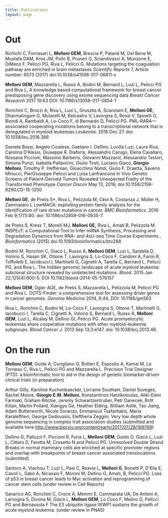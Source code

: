 ```yaml
---
title: Publications
layout: page
---
```


# Out

Richichi C, Fornasari L, **Melloni GEM**, Brescia P, Patanè M, Del Bene M, Mustafa DAM, Kros JM, Pollo B, Pruneri G, Sciandivasci A, Munzone E, DiMeco F, Pelicci PG, Riva L, Pelicci G. Mutations targeting the coagulation pathway are enriched in brain metastases *Scientific Reports* 7, Article number: 6573 (2017) doi:10.1038/s41598-017-06811-x

**Melloni GEM**, Mazzarella L, Russo A, Bodini M, Bernard L, Luzi L, Pelicci PG and Riva L, A knowledge based computational framework for breast cancer predisposing gene discovery using exome sequencing data *Breast Cancer Research* 2017 19:63 DOI: 10.1186/s13058-017-0854-1

Ronchini C, Brozzi A, Riva L, Luzi L, Gruszka A, Scanziani E, **Melloni GE**, Dharmalingam G, Mutarelli M, Belcastro V, Lavorgna S, Rossi V, Spinelli O, Biondi A, Rambaldi A, Lo-Coco F, di Bernardo D, Pelicci PG. PML-RARA—associated cooperating mutations belong to a transcriptional network that is deregulated in myeloid leukemias *Leukemia*. 2016 Dec 27. doi: 10.1038/leu.2016.386

Daniela Bossi, Angelo Cicalese, Gaetano I. Dellino, Lucilla Luzi, Laura Riva, Carolina D'Alesio, Giuseppe R. Diaferia, Alessandro Carugo, Elena Cavallaro, Rossana Piccioni, Massimo Barberis, Giovanni Mazzarol, Alessandro Testori, Simona Punzi, Isabella Pallavicini, Giulio Tosti, Luciano Giacó, **Giorgio Melloni**, Timothy P. Heffernan, Gioacchino Natoli, Giulio F. Draetta, Saverio Minucci, PierGiuseppe Pelicci and Luisa Lanfrancone In Vivo Genetic Screens of Patient-Derived Tumors Revealed Unexpected Frailty of the Transformed Phenotype *Cancer Discov* May 13, 2016; doi:10.1158/2159-8290.CD-15-1200

**Melloni GE**, de Pretis S*, Riva L, Pelizzola M, Céol A, Costanza J, Müller H, Zammataro L LowMACA: exploiting protein family analysis for the identification of rare driver mutations in cancer. *BMC Bioinformatics*. 2016 Feb 9;17(1):80. doi: 10.1186/s12859-016-0935-7.

de Pretis S, Kress T, Morelli MJ, **Melloni GE,** Riva L, Amati B, Pelizzola M. INSPEcT: a Computational Tool to Infer mRNA Synthesis, Processing and Degradation Dynamics from RNA- and 4sU-seq Time Course Experiments , *Bioinformatics* (2015) doi:10.1093/bioinformatics/btv288

Bodini M, Ronchini C, Giacò L, Russo A, **Melloni GEM**, Luzi L, Sardella D, Volorio S, Hasan SK, Ottone T, Lavorgna S, Lo-Coco F, Candoni A, Fanin R, Toffoletti E, Iacobucci I, Martinelli G, Cignetti A, Tarella C, Bernard L, Pelicci PG, and Riva L. The hidden genomic landscape of acute myeloid leukemia: subclonal structure revealed by undetected mutations. *Blood*. 2015 Jan 22;125(4):600-5. DOI 10.1182/blood-2014-05-576157

**Melloni GEM**, Ogier AGE, de Pretis S, Mazzarella L, Pelizzola M, Pelicci PG and Riva L. DOTS-Finder: a comprehensive tool for assessing driver genes in cancer genomes. *Genome Medicine* 2014, 6:44, DOI: 10.1186/gm563

Riva L, Ronchini C, Bodini M, Lo-Coco F, Lavorgna S, Ottone T, Martinelli G, Iacobucci I, Tarella C, Cignetti A, Volorio S, Bernard L, Russo A, **Melloni GEM**, Luzi L, Alcalay M, Dellino GI, Pelicci PG. Acute promyelocytic leukemias share cooperative mutations with other myeloid-leukemia subgroups. *Blood Cancer J.* 2013 Sep 13;3:e147. doi: 10.1038/bcj.2013.46.

# On the run

**Melloni GEM**, Guida A, Curigliano G, Botteri E, Esposito A, Kamal M, Le Torneau C, Riva L, Pelicci PG and Mazzarella L. Precision Trial Designer (PTD): a bioinformatic tool to aid in the design of genetic biomarker-driven clinical trials (in preparation)

Arthur Gilly, Karoline Kuchenbaecker, Lorraine Southam, Daniel Suveges, Rachel Moore, **Giorgio E.M. Melloni**, Konstantinos Hatzikotoulas, Aliki-Eleni Farmaki, Graham Ritchie, Jeremy Schwartzentruber, Petr Danecek, Britt Kilian, Martin Pollard, Xiangyu Ge, Heather Elding, William Astle, Tao Jiang, Adam Butterworth, Nicole Soranzo, Emmanouil Tsafantakis, Maria Karaleftheri, George Dedoussis, Eleftheria Zeggini. Very low depth whole genome sequencing in complex trait association studies (submitted and available here http://www.biorxiv.org/content/early/2017/07/28/169789)

Dellino G, Palluzzi F, Piccioni R, Furia L, **Melloni GEM**, Guido D, Giacò L, Luzi L, Cittaro D, Faretta M, Crosetto N and Pelicci PG. Unresolved Double Strand Breaks in normal mammary cells are enriched at specific promoter regions and overlap with breakpoints of breast-cancer associated translocations (submitted)

Santoro A, Vlachou T, Luzi L, Pasi C, Reavie L, **Melloni G**, Bonetti P, D'Elia E, Casoli L, Sabò A, Nicassio F, Moroni M, Dellino G, Amati, B, Pelicci PG. Loss of p53 in breast cancer leads to Myc activation and reprogramming of cancer stem cells (under review in Cell Reports)

Sanarico AG, Ronchini C, Croce A, Memmi E, Cammarata UA, De Antoni A, Larvogna S, Divona M, Giacò L, **Melloni GEM**, Lo Coco F, Melino G, Pelicci PG and Bernassola F The E3 ubiquitin ligase WWP1 sustains the growth of acute myeloid leukemia. (under review in PNAS)
